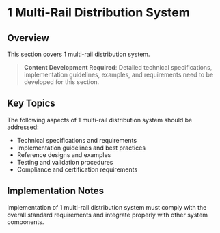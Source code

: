 # 1 Multi-Rail Distribution System

## Overview

This section covers 1 multi-rail distribution system.

> **Content Development Required**: Detailed technical specifications, implementation guidelines, examples, and requirements need to be developed for this section.

## Key Topics

The following aspects of 1 multi-rail distribution system should be addressed:

- Technical specifications and requirements
- Implementation guidelines and best practices
- Reference designs and examples
- Testing and validation procedures
- Compliance and certification requirements

## Implementation Notes

Implementation of 1 multi-rail distribution system must comply with the overall standard requirements and integrate properly with other system components.

